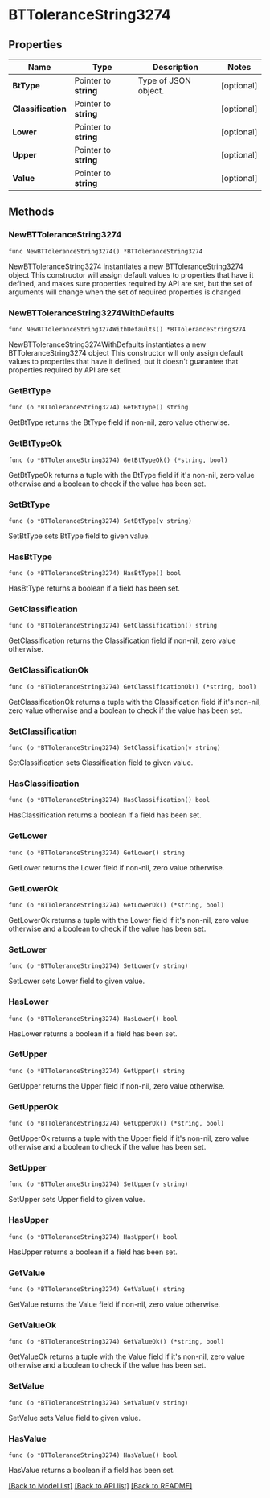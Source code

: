 # BTToleranceString3274

## Properties

Name | Type | Description | Notes
------------ | ------------- | ------------- | -------------
**BtType** | Pointer to **string** | Type of JSON object. | [optional] 
**Classification** | Pointer to **string** |  | [optional] 
**Lower** | Pointer to **string** |  | [optional] 
**Upper** | Pointer to **string** |  | [optional] 
**Value** | Pointer to **string** |  | [optional] 

## Methods

### NewBTToleranceString3274

`func NewBTToleranceString3274() *BTToleranceString3274`

NewBTToleranceString3274 instantiates a new BTToleranceString3274 object
This constructor will assign default values to properties that have it defined,
and makes sure properties required by API are set, but the set of arguments
will change when the set of required properties is changed

### NewBTToleranceString3274WithDefaults

`func NewBTToleranceString3274WithDefaults() *BTToleranceString3274`

NewBTToleranceString3274WithDefaults instantiates a new BTToleranceString3274 object
This constructor will only assign default values to properties that have it defined,
but it doesn't guarantee that properties required by API are set

### GetBtType

`func (o *BTToleranceString3274) GetBtType() string`

GetBtType returns the BtType field if non-nil, zero value otherwise.

### GetBtTypeOk

`func (o *BTToleranceString3274) GetBtTypeOk() (*string, bool)`

GetBtTypeOk returns a tuple with the BtType field if it's non-nil, zero value otherwise
and a boolean to check if the value has been set.

### SetBtType

`func (o *BTToleranceString3274) SetBtType(v string)`

SetBtType sets BtType field to given value.

### HasBtType

`func (o *BTToleranceString3274) HasBtType() bool`

HasBtType returns a boolean if a field has been set.

### GetClassification

`func (o *BTToleranceString3274) GetClassification() string`

GetClassification returns the Classification field if non-nil, zero value otherwise.

### GetClassificationOk

`func (o *BTToleranceString3274) GetClassificationOk() (*string, bool)`

GetClassificationOk returns a tuple with the Classification field if it's non-nil, zero value otherwise
and a boolean to check if the value has been set.

### SetClassification

`func (o *BTToleranceString3274) SetClassification(v string)`

SetClassification sets Classification field to given value.

### HasClassification

`func (o *BTToleranceString3274) HasClassification() bool`

HasClassification returns a boolean if a field has been set.

### GetLower

`func (o *BTToleranceString3274) GetLower() string`

GetLower returns the Lower field if non-nil, zero value otherwise.

### GetLowerOk

`func (o *BTToleranceString3274) GetLowerOk() (*string, bool)`

GetLowerOk returns a tuple with the Lower field if it's non-nil, zero value otherwise
and a boolean to check if the value has been set.

### SetLower

`func (o *BTToleranceString3274) SetLower(v string)`

SetLower sets Lower field to given value.

### HasLower

`func (o *BTToleranceString3274) HasLower() bool`

HasLower returns a boolean if a field has been set.

### GetUpper

`func (o *BTToleranceString3274) GetUpper() string`

GetUpper returns the Upper field if non-nil, zero value otherwise.

### GetUpperOk

`func (o *BTToleranceString3274) GetUpperOk() (*string, bool)`

GetUpperOk returns a tuple with the Upper field if it's non-nil, zero value otherwise
and a boolean to check if the value has been set.

### SetUpper

`func (o *BTToleranceString3274) SetUpper(v string)`

SetUpper sets Upper field to given value.

### HasUpper

`func (o *BTToleranceString3274) HasUpper() bool`

HasUpper returns a boolean if a field has been set.

### GetValue

`func (o *BTToleranceString3274) GetValue() string`

GetValue returns the Value field if non-nil, zero value otherwise.

### GetValueOk

`func (o *BTToleranceString3274) GetValueOk() (*string, bool)`

GetValueOk returns a tuple with the Value field if it's non-nil, zero value otherwise
and a boolean to check if the value has been set.

### SetValue

`func (o *BTToleranceString3274) SetValue(v string)`

SetValue sets Value field to given value.

### HasValue

`func (o *BTToleranceString3274) HasValue() bool`

HasValue returns a boolean if a field has been set.


[[Back to Model list]](../README.md#documentation-for-models) [[Back to API list]](../README.md#documentation-for-api-endpoints) [[Back to README]](../README.md)


